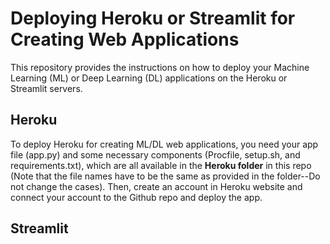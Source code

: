 # Deploying Heroku or Streamlit for Creating Web Applications
This repository provides the instructions on how to deploy your Machine Learning (ML) or Deep Learning (DL) applications on the Heroku or Streamlit servers. 
## Heroku
To deploy Heroku for creating ML/DL web applications, you need your app file (app.py) and some necessary components (Procfile, setup.sh, and requirements.txt), which are all available in the **Heroku folder** in this repo (Note that the file names have to be the same as provided in the folder--Do not change the cases). Then, create an account in Heroku website and connect your account to the Github repo and deploy the app.

## Streamlit
